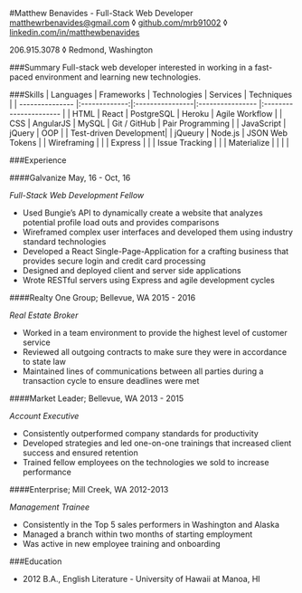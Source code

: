 #Matthew Benavides - Full-Stack Web Developer
matthewrbenavides@gmail.com	◊	[github.com/mrb91002](https://github.com/mrb91002)	◊	[linkedin.com/in/matthewbenavides](https://www.linkedin.com/in/matthewbenavides)

206.915.3078 ◊ Redmond, Washington

###Summary
Full-stack web developer interested in working in a fast-paced environment and learning new technologies.

###Skills
| Languages       | Frameworks    | Technologies    | Services         | Techniques             |
| --------------- |:-------------:|:----------------|:---------------- |:---------------------- |
| HTML            | React         | PostgreSQL      | Heroku           | Agile Workflow         |
| CSS             | AngularJS     | MySQL           | Git / GitHub     | Pair Programming       |
| JavaScript      | jQuery        | OOP             |                  | Test-driven Development|
| jQueury         | Node.js       | JSON Web Tokens |                  | Wireframing            |
|                 | Express       |                 |                  | Issue Tracking         |
|                 | Materialize   |                 |                  |                        |

###Experience

####Galvanize	May, 16 - Oct, 16

*Full-Stack Web Development Fellow*
- Used Bungie’s API to dynamically create a website that analyzes potential profile load outs and provides comparisons
- Wireframed complex user interfaces and developed them using industry standard technologies
- Developed a React Single-Page-Application for a crafting business that provides secure login and credit card processing
- Designed and deployed client and server side applications
- Wrote RESTful servers using Express and agile development cycles

####Realty One Group; Bellevue, WA 2015 - 2016

*Real Estate Broker*

- Worked in a team environment to provide the highest level of customer service
- Reviewed all outgoing contracts to make sure they were in accordance to state law
- Maintained lines of communications between all parties during a transaction cycle to ensure deadlines were met

####Market Leader; Bellevue, WA 2013 - 2015

*Account Executive*

- Consistently outperformed company standards for productivity
- Developed strategies and led one-on-one trainings that increased client success and ensured retention
- Trained fellow employees on the technologies we sold to increase performance

####Enterprise; Mill Creek, WA	2012-2013

*Management Trainee*
- Consistently in the Top 5 sales performers in Washington and Alaska
- Managed a branch within two months of starting employment
- Was active in new employee training and onboarding

###Education
- 2012  B.A., English Literature - University of Hawaii at Manoa, HI
